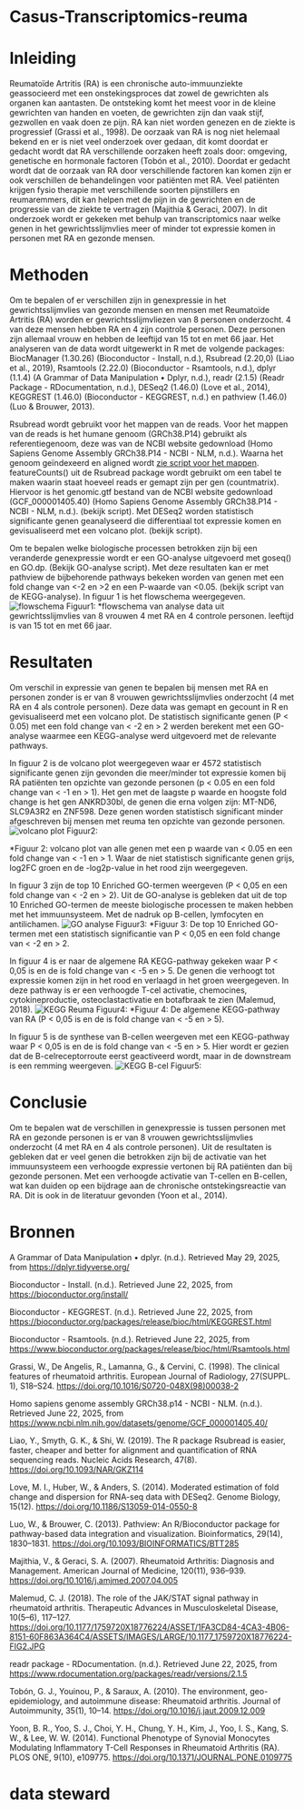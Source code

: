 # Casus-Transcriptomics-reuma
# Inleiding
Reumatoïde Artritis (RA) is een chronische auto-immuunziekte geassocieerd met een onstekingsproces dat zowel de gewrichten als organen kan aantasten. De ontsteking komt het meest voor in de kleine gewrichten van handen en voeten, de gewrichten zijn dan vaak stijf, gezwollen en vaak doen ze pijn. RA kan niet worden genezen en de ziekte is progressief (Grassi et al., 1998). 
De oorzaak van RA is nog niet helemaal bekend en er is niet veel onderzoek over gedaan, dit komt doordat er gedacht wordt dat RA verschillende oorzaken heeft zoals door: omgeving, genetische en hormonale factoren (Tobón et al., 2010).
Doordat er gedacht wordt dat de oorzaak van RA door verschillende factoren kan komen zijn er ook verschillen de behandelingen voor patiënten met RA. Veel patiënten krijgen fysio therapie met verschillende soorten pijnstillers en reumaremmers, dit kan helpen met de pijn in de gewrichten en de progressie van de ziekte te vertragen (Majithia & Geraci, 2007). 
In dit onderzoek wordt er gekeken met behulp van transcriptomics naar welke genen in het gewrichtsslijmvlies meer of minder tot expressie komen in personen met RA en gezonde mensen.

# Methoden 
Om te bepalen of er verschillen zijn in genexpressie in het gewrichtsslijmvlies van gezonde mensen en mensen met Reumatoïde Artritis (RA) worden er gewrichtsslijmvliezen van 8 personen onderzocht. 4 van deze mensen hebben RA en 4 zijn controle personen. Deze personen zijn allemaal vrouw en hebben de leeftijd van 15 tot en met 66 jaar. Het analyseren van de data wordt uitgewerkt in R met de volgende packages: BiocManager (1.30.26) (Bioconductor - Install, n.d.), Rsubread (2.20,0) (Liao et al., 2019), Rsamtools (2.22.0) (Bioconductor - Rsamtools, n.d.), dplyr (1.1.4) (A Grammar of Data Manipulation • Dplyr, n.d.), readr (2.1.5) (Readr Package - RDocumentation, n.d.), DESeq2 (1.46.0) (Love et al., 2014), KEGGREST (1.46.0) (Bioconductor - KEGGREST, n.d.) en pathview (1.46.0) (Luo & Brouwer, 2013).

Rsubread wordt gebruikt voor het mappen van de reads. Voor het mappen van de reads is het humane genoom (GRCh38.P14) gebruikt als referentiegenoom, deze was van de NCBI website gedownload (Homo Sapiens Genome Assembly GRCh38.P14 - NCBI - NLM, n.d.). Waarna het genoom geïndexeerd en aligned wordt [zie script voor het mappen](https://github.com/Richt01/Casus-Transcriptomics-reuma/blob/main/R_scripts/script_voor_mappen.R).
featureCounts() uit de Rsubread package wordt gebruikt om een tabel te maken waarin staat hoeveel reads er gemapt zijn per gen (countmatrix). Hiervoor is het genomic.gtf bestand van de NCBI website gedownload (GCF_000001405.40) (Homo Sapiens Genome Assembly GRCh38.P14 - NCBI - NLM, n.d.). (bekijk script).
Met DESeq2 worden statistisch significante genen geanalyseerd die differentiaal tot expressie komen en gevisualiseerd met een volcano plot. (bekijk script).

Om te bepalen welke biologische processen betrokken zijn bij een veranderde genexpressie wordt er een GO-analyse uitgevoerd met goseq() en GO.dp. (Bekijk GO-analyse script). Met deze resultaten kan er met pathview de bijbehorende pathways bekeken worden van genen met een fold change van <-2 en >2 en een P-waarde van <0.05. (bekijk script van de KEGG-analyse). In figuur 1 is het flowschema weergegeven.
![flowschema](./figuren/flowchart.png) 
<a id="Fig1">Figuur1:</a> 
*flowschema van analyse data uit gewrichtsslijmvlies van 8 vrouwen 4 met RA en 4 controle personen. leeftijd is van 15 tot en met 66 jaar.  

# Resultaten 
Om verschil in expressie van genen te bepalen bij mensen met RA en personen zonder is er van 8 vrouwen gewrichtsslijmvlies onderzocht (4 met RA en 4 als controle personen). Deze data was gemapt en gecount in R en gevisualiseerd met een volcano plot. De statistisch significante genen (P < 0.05) met een fold change van < -2 en > 2 werden berekent met een GO-analyse waarmee een KEGG-analyse werd uitgevoerd met de relevante pathways.

In figuur 2 is de volcano plot weergegeven waar er 4572 statistisch significante genen zijn gevonden die meer/minder tot expressie komen bij RA patiënten ten opzichte van gezonde personen (p < 0.05 en een fold change van < -1 en > 1). Het gen met de laagste p waarde en hoogste fold change is het gen ANKRD30bl, de genen die erna volgen zijn: MT-ND6, SLC9A3R2 en ZNF598. Deze genen worden statistisch significant minder afgeschreven bij mensen met reuma ten opzichte van gezonde personen.
![volcano plot](./figuren/volcano.png) 
<a id="Fig1">Figuur2:</a>

*Figuur 2: volcano plot van alle genen met een p waarde van < 0.05 en een fold change van < -1 en > 1. Waar de niet statistisch significante genen grijs, log2FC groen en de -log2p-value in het rood zijn weergegeven.

In figuur 3 zijn de top 10 Enriched GO-termen weergeven (P < 0,05 en een fold change van < -2 en > 2). Uit de GO-analyse is gebleken dat uit de top 10 Enriched GO-termen de meeste biologische processen te maken hebben met het immuunsysteem. Met de nadruk op B-cellen, lymfocyten en antilichamen.
 ![GO analyse](./figuren/goresult.png) 
<a id="Fig1">Figuur3:</a>
*Figuur 3: De top 10 Enriched GO-termen met een statistisch significantie van P < 0,05 en een fold change van < -2 en > 2.

In figuur 4 is er naar de algemene RA KEGG-pathway gekeken waar P < 0,05 is en de is fold change van < -5 en > 5. De genen die verhoogt tot expressie komen zijn in het rood en verlaagd in het groen weergegeven. In deze pathway is er een verhoogde T-cel activatie, chemocines, cytokineproductie, osteoclastactivatie en botafbraak te zien (Malemud, 2018). 
![KEGG Reuma](./figuren/hsa05323.pathview.png) 
<a id="Fig1">Figuur4:</a>
*Figuur 4: De algemene KEGG-pathway van RA (P < 0,05 is en de is fold change van < -5 en > 5).

In figuur 5 is de synthese van B-cellen weergeven met een KEGG-pathway waar P < 0,05 is en de is fold change van < -5 en > 5. Hier wordt er gezien dat de B-celreceptorroute eerst geactiveerd wordt, maar in de downstream is een remming weergeven. 
![KEGG B-cel](./figuren/hsa04662.pathview.png) 
<a id="Fig1">Figuur5:</a>


# Conclusie
Om te bepalen wat de verschillen in genexpressie is tussen personen met RA en gezonde personen is er van 8 vrouwen gewrichtsslijmvlies onderzocht (4 met RA en 4 als controle personen).
Uit de resultaten is gebleken dat er veel genen die betrokken zijn bij de activatie van het immuunsysteem een verhoogde expressie vertonen bij RA patiënten dan bij gezonde personen. Met een verhoogde activatie van T-cellen en B-cellen, wat kan duiden op een bijdrage aan de chronische ontstekingsreactie van RA. Dit is ook in de literatuur gevonden (Yoon et al., 2014).

# Bronnen
A Grammar of Data Manipulation • dplyr. (n.d.). Retrieved May 29, 2025, from https://dplyr.tidyverse.org/

Bioconductor - Install. (n.d.). Retrieved June 22, 2025, from https://bioconductor.org/install/

Bioconductor - KEGGREST. (n.d.). Retrieved June 22, 2025, from https://bioconductor.org/packages/release/bioc/html/KEGGREST.html

Bioconductor - Rsamtools. (n.d.). Retrieved June 22, 2025, from https://www.bioconductor.org/packages/release/bioc/html/Rsamtools.html

Grassi, W., De Angelis, R., Lamanna, G., & Cervini, C. (1998). The clinical features of rheumatoid arthritis. European Journal of Radiology, 27(SUPPL. 1), S18–S24. https://doi.org/10.1016/S0720-048X(98)00038-2

Homo sapiens genome assembly GRCh38.p14 - NCBI - NLM. (n.d.). Retrieved June 22, 2025, from https://www.ncbi.nlm.nih.gov/datasets/genome/GCF_000001405.40/

Liao, Y., Smyth, G. K., & Shi, W. (2019). The R package Rsubread is easier, faster, cheaper and better for alignment and quantification of RNA sequencing reads. Nucleic Acids Research, 47(8). https://doi.org/10.1093/NAR/GKZ114

Love, M. I., Huber, W., & Anders, S. (2014). Moderated estimation of fold change and dispersion for RNA-seq data with DESeq2. Genome Biology, 15(12). https://doi.org/10.1186/S13059-014-0550-8

Luo, W., & Brouwer, C. (2013). Pathview: An R/Bioconductor package for pathway-based data integration and visualization. Bioinformatics, 29(14), 1830–1831. https://doi.org/10.1093/BIOINFORMATICS/BTT285

Majithia, V., & Geraci, S. A. (2007). Rheumatoid Arthritis: Diagnosis and Management. American Journal of Medicine, 120(11), 936–939. https://doi.org/10.1016/j.amjmed.2007.04.005

Malemud, C. J. (2018). The role of the JAK/STAT signal pathway in rheumatoid arthritis. Therapeutic Advances in Musculoskeletal Disease, 10(5–6), 117–127. https://doi.org/10.1177/1759720X18776224/ASSET/1FA3CD84-4CA3-4B06-8151-60F863A364C4/ASSETS/IMAGES/LARGE/10.1177_1759720X18776224-FIG2.JPG

readr package - RDocumentation. (n.d.). Retrieved June 22, 2025, from https://www.rdocumentation.org/packages/readr/versions/2.1.5

Tobón, G. J., Youinou, P., & Saraux, A. (2010). The environment, geo-epidemiology, and autoimmune disease: Rheumatoid arthritis. Journal of Autoimmunity, 35(1), 10–14. https://doi.org/10.1016/j.jaut.2009.12.009

Yoon, B. R., Yoo, S. J., Choi, Y. H., Chung, Y. H., Kim, J., Yoo, I. S., Kang, S. W., & Lee, W. W. (2014). Functional Phenotype of Synovial Monocytes Modulating Inflammatory T-Cell Responses in Rheumatoid Arthritis (RA). PLOS ONE, 9(10), e109775. https://doi.org/10.1371/JOURNAL.PONE.0109775

# data steward





































